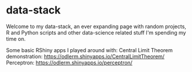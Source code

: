 # data-stack
Welcome to my data-stack, an ever expanding page with random projects, R and Python scripts and other data-science related stuff I'm spending my time on.

Some basic RShiny apps I played around with:
Central Limit Theorem demonstration: https://odlerm.shinyapps.io/CentralLimitTheorem/
Perceptron: https://odlerm.shinyapps.io/perceptron/
